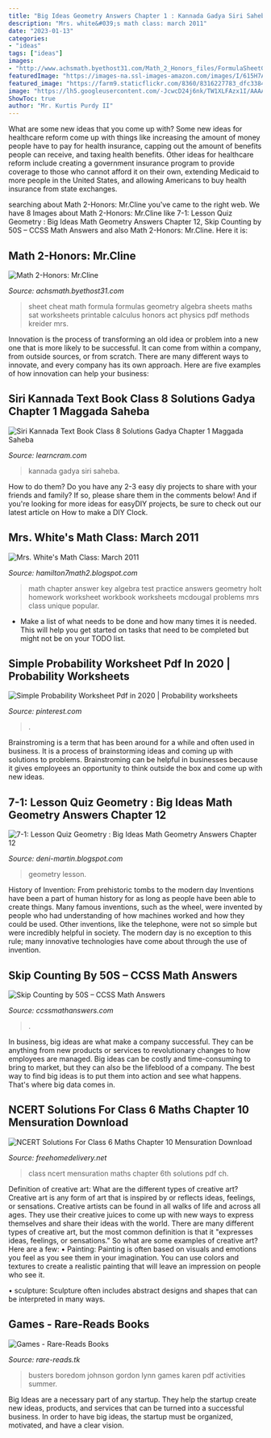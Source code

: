 ```yaml
---
title: "Big Ideas Geometry Answers Chapter 1 : Kannada Gadya Siri Saheba"
description: "Mrs. white&#039;s math class: march 2011"
date: "2023-01-13"
categories:
- "ideas"
tags: ["ideas"]
images:
- "http://www.achsmath.byethost31.com/Math_2_Honors_files/FormulaSheetGeometry2.jpg"
featuredImage: "https://images-na.ssl-images-amazon.com/images/I/615H7A+tk0L._SX328_BO1,204,203,200_.jpg"
featured_image: "https://farm9.staticflickr.com/8360/8316227783_dfc3384aba_o.jpg"
image: "https://lh5.googleusercontent.com/-JcwcD24j6nk/TW1XLFAzx1I/AAAAAAAAADE/NfC0-v7876Y/s1600/Ch3+Practice+Test+A.jpg"
ShowToc: true
author: "Mr. Kurtis Purdy II"
---
```



What are some new ideas that you come up with?
Some new ideas for healthcare reform come up with things like increasing the amount of money people have to pay for health insurance, capping out the amount of benefits people can receive, and taxing health benefits. Other ideas for healthcare reform include creating a government insurance program to provide coverage to those who cannot afford it on their own, extending Medicaid to more people in the United States, and allowing Americans to buy health insurance from state exchanges.

	

		
searching about Math 2-Honors: Mr.Cline you've came to the right web. We have 8 Images about Math 2-Honors: Mr.Cline like 7-1: Lesson Quiz Geometry : Big Ideas Math Geometry Answers Chapter 12, Skip Counting by 50S – CCSS Math Answers and also Math 2-Honors: Mr.Cline. Here it is:
		
    
## Math 2-Honors: Mr.Cline

<img loading=lazy src="http://www.achsmath.byethost31.com/Math_2_Honors_files/FormulaSheetGeometry2.jpg" onerror="this.onerror=null;this.src='https://tse1.mm.bing.net/th?id=OIP.SzxJTb3C-HroYWYv-Q3uOwHaJz&amp;pid=15.1';" alt="Math 2-Honors: Mr.Cline">

_Source: achsmath.byethost31.com_

>sheet cheat math formula formulas geometry algebra sheets maths sat worksheets printable calculus honors act physics pdf methods kreider mrs. 

	

Innovation is the process of transforming an old idea or problem into a new one that is more likely to be successful. It can come from within a company, from outside sources, or from scratch. There are many different ways to innovate, and every company has its own approach. Here are five examples of how innovation can help your business: 

    
## Siri Kannada Text Book Class 8 Solutions Gadya Chapter 1 Maggada Saheba

<img loading=lazy src="https://i0.wp.com/www.learncram.com/wp-content/uploads/2019/12/Siri-Kannada-Text-Book-Class-8-Solutions-Gadya-Chapter-1-Maggada​-Saheba-12.png?w=585&amp;ssl=1" onerror="this.onerror=null;this.src='https://tse4.mm.bing.net/th?id=OIP.7PQV_geZk_rbuyd6Q5JfigHaKf&amp;pid=15.1';" alt="Siri Kannada Text Book Class 8 Solutions Gadya Chapter 1 Maggada Saheba">

_Source: learncram.com_

>kannada gadya siri saheba. 

	

How to do them?
Do you have any 2-3 easy diy projects to share with your friends and family? If so, please share them in the comments below! And if you're looking for more ideas for easyDIY projects, be sure to check out our latest article on How to make a DIY Clock.

    
## Mrs. White&#039;s Math Class: March 2011

<img loading=lazy src="https://lh5.googleusercontent.com/-JcwcD24j6nk/TW1XLFAzx1I/AAAAAAAAADE/NfC0-v7876Y/s1600/Ch3+Practice+Test+A.jpg" onerror="this.onerror=null;this.src='https://tse2.mm.bing.net/th?id=OIP.WvLpz2RPel3FvS4yY1DwnQHaJ8&amp;pid=15.1';" alt="Mrs. White&#039;s Math Class: March 2011">

_Source: hamilton7math2.blogspot.com_

>math chapter answer key algebra test practice answers geometry holt homework worksheet workbook worksheets mcdougal problems mrs class unique popular. 

	

- Make a list of what needs to be done and how many times it is needed. This will help you get started on tasks that need to be completed but might not be on your TODO list.

    
## Simple Probability Worksheet Pdf In 2020 | Probability Worksheets

<img loading=lazy src="https://i.pinimg.com/736x/95/f5/a2/95f5a2ac25a12de815c9d55b429a1c31.jpg" onerror="this.onerror=null;this.src='https://tse1.mm.bing.net/th?id=OIP.UR6jxF_HhBz2wqhX6KXimQHaJl&amp;pid=15.1';" alt="Simple Probability Worksheet Pdf in 2020 | Probability worksheets">

_Source: pinterest.com_

>. 

	

Brainstroming is a term that has been around for a while and often used in business. It is a process of brainstorming ideas and coming up with solutions to problems. Brainstroming can be helpful in businesses because it gives employees an opportunity to think outside the box and come up with new ideas.

    
## 7-1: Lesson Quiz Geometry : Big Ideas Math Geometry Answers Chapter 12

<img loading=lazy src="https://lh6.googleusercontent.com/proxy/PgdJGwHTlkJafJexho6oHPnr_yrM9LsqyGZunnqw1a8UuO9c0bOd2hpaecslJobzz57K2ohhVSiMZX-9EMm0WiDBa5pgYyTdmQ91K6VpZf3oyGak7Veoa7X-jyKiTW95KX3zHnzI7_Rv1Iwwhy9m6KtgdagAPh5mV_U=w1200-h630-p-k-no-nu" onerror="this.onerror=null;this.src='https://tse2.mm.bing.net/th?id=OIP.QdZadrZfWndohi0j0X41EAHaGE&amp;pid=15.1';" alt="7-1: Lesson Quiz Geometry : Big Ideas Math Geometry Answers Chapter 12">

_Source: deni-martin.blogspot.com_

>geometry lesson. 

	

History of Invention: From prehistoric tombs to the modern day
Inventions have been a part of human history for as long as people have been able to create things. Many famous inventions, such as the wheel, were invented by people who had understanding of how machines worked and how they could be used. Other inventions, like the telephone, were not so simple but were incredibly helpful in society. The modern day is no exception to this rule; many innovative technologies have come about through the use of invention.

    
## Skip Counting By 50S – CCSS Math Answers

<img loading=lazy src="https://ccssmathanswers.com/wp-content/uploads/2021/05/Skip-Counting-by-50s-270x300.png" onerror="this.onerror=null;this.src='https://tse2.mm.bing.net/th?id=OIP.ajtUvr5S9dGv6ck1DIJfuQAAAA&amp;pid=15.1';" alt="Skip Counting by 50S – CCSS Math Answers">

_Source: ccssmathanswers.com_

>. 

	

In business, big ideas are what make a company successful. They can be anything from new products or services to revolutionary changes to how employees are managed. Big ideas can be costly and time-consuming to bring to market, but they can also be the lifeblood of a company. The best way to find big ideas is to put them into action and see what happens. That's where big data comes in.

    
## NCERT Solutions For Class 6 Maths Chapter 10 Mensuration Download

<img loading=lazy src="https://farm9.staticflickr.com/8360/8316227783_dfc3384aba_o.jpg" onerror="this.onerror=null;this.src='https://tse3.mm.bing.net/th?id=OIP.3GyNt4eBSuV0I9-m8KzP7QHaVv&amp;pid=15.1';" alt="NCERT Solutions For Class 6 Maths Chapter 10 Mensuration Download">

_Source: freehomedelivery.net_

>class ncert mensuration maths chapter 6th solutions pdf ch. 

	

Definition of creative art: What are the different types of creative art?
Creative art is any form of art that is inspired by or reflects ideas, feelings, or sensations. Creative artists can be found in all walks of life and across all ages. They use their creative juices to come up with new ways to express themselves and share their ideas with the world. There are many different types of creative art, but the most common definition is that it "expresses ideas, feelings, or sensations." So what are some examples of creative art? Here are a few:
• Painting: Painting is often based on visuals and emotions you feel as you see them in your imagination. You can use colors and textures to create a realistic painting that will leave an impression on people who see it.

• sculpture: Sculpture often includes abstract designs and shapes that can be interpreted in many ways.

    
## Games - Rare-Reads Books

<img loading=lazy src="https://images-na.ssl-images-amazon.com/images/I/615H7A+tk0L._SX328_BO1,204,203,200_.jpg" onerror="this.onerror=null;this.src='https://tse4.mm.bing.net/th?id=OIP.F1fhc307HJZlgSbSAmWaQAAAAA&amp;pid=15.1';" alt="Games - Rare-Reads Books">

_Source: rare-reads.tk_

>busters boredom johnson gordon lynn games karen pdf activities summer. 

	

Big Ideas are a necessary part of any startup. They help the startup create new ideas, products, and services that can be turned into a successful business. In order to have big ideas, the startup must be organized, motivated, and have a clear vision.

